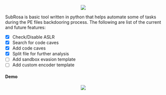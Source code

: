 <p align="center">
  <img  src="https://github.com/ihack4falafel/SubRosa/blob/master/Logo.png">
</p>
 
SubRosa is basic tool written in python that helps automate some of tasks during the PE files backdooring process. The following are list of the current and future features:
- [x] Check/Disable ASLR
- [x] Search for code caves
- [x] Add code caves
- [x] Split file for further analysis
- [ ] Add sandbox evasion template
- [ ] Add custom encoder template

#### Demo
<p align="center">
  <img  src="https://github.com/ihack4falafel/SubRosa/blob/master/Demo.gif">
</p>
